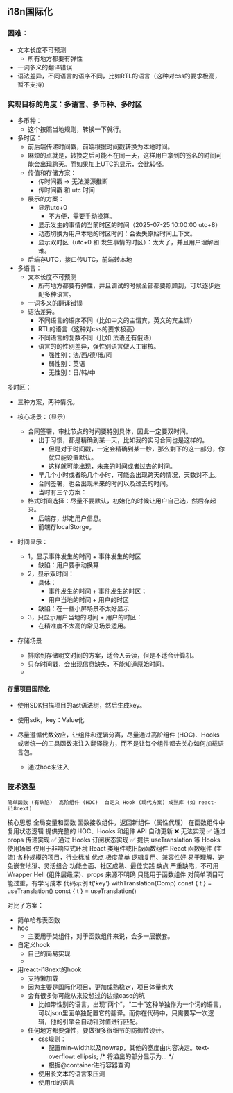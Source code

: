 ## i18n国际化

### 困难：
- 文本长度不可预测
    - 所有地方都要有弹性
- 一词多义的翻译错误
- 语法差异，不同语言的语序不同，比如RTL的语言（这种对css的要求极高，暂不支持）

### 实现目标的角度：多语言、多币种、多时区
- 多币种：
    - 这个按照当地规则，转换一下就行。
- 多时区：
    - 前后端传递时间戳，前端根据时间戳转换为本地时间。
    - 麻烦的点就是，转换之后可能不在同一天，这样用户拿到的签名的时间可能会出现跨天。而如果加上UTC的显示，会比较怪。
    - 传值和存储方案：
        - 传时间戳 -> 无法溯源推断
        - 传时间戳 和 utc 时间
    - 展示的方案：
        - 显示utc+0
            - 不方便，需要手动换算。
        - 显示发生的事情的当前时区的时间（2025-07-25 10:00:00 utc+8）
        - 动态切换为用户本地的时区时间：会丢失原始时间上下文。
        - 显示双时区（utc+0 和 发生事情的时区）：太大了，并且用户理解困难。
    - 后端存UTC，接口传UTC，前端转本地 
- 多语言：
    - 文本长度不可预测
        - 所有地方都要有弹性，并且调试的时候全部都要照顾到，可以逐步适配多种语言。
    - 一词多义的翻译错误
    - 语法差异。
        - 不同语言的语序不同（比如中文的主谓宾，英文的宾主谓）
        - RTL的语言（这种对css的要求极高）
        - 不同语言的复数不同（比如 法语还有俄语）
        - 语言的的性别差异，强性别语言做人工审核。
            - 强性别：法/西/德/俄/阿
            - 弱性别：英语
            - 无性别：日/韩/中


多时区：

- 三种方案，两种情况。
- 核心场景：（显示）
    - 合同签署，审批节点的时间要特别具体，因此一定要双时间。
        - 出于习惯，都是精确到某一天，比如我的实习合同也是这样的。
            - 但是对于时间戳，一定会精确到某一秒，那么剩下的这一部分，你就只能设置默认。
            - 这样就可能出现，未来的时间或者过去的时间。
        - 早几个小时或者晚几个小时，可能会出现跨天的情况，天数对不上。
        - 合同签署，也会出现未来的时间以及过去的时间。
        - 当时有三个方案：
    - 格式时间选择：尽量不要默认，初始化的时候让用户自己选，然后存起来。
        - 后端存，绑定用户信息。
        - 前端存localStorge。
- 时间显示：
    - 1，显示事件发生的时间 + 事件发生的时区
        - 缺陷：用户要手动换算
    - 2，显示双时间：
        - 具体：
            - 事件发生的时间 + 事件发生的时区；
            - 用户当地的时间 + 用户的时区
        - 缺陷：在一些小屏场景不太好显示
    - 3，只显示用户当地的时间 + 用户的时区：
        - 在精准度不太高的常见场景适用。


- 存储场景
    - 排除到存储明文时间的方案，适合人去读，但是不适合计算机。
    - 只存时间戳，会出现信息缺失，不能知道原始时间。
    - 




#### 存量项目国际化

- 使用SDK扫描项目的ast语法树，然后生成key。

- 使用sdk，key：Value化

- 尽量遵循代数效应，让组件和逻辑分离，尽量通过高阶组件 (HOC)、Hooks 或者统一的工具函数来注入翻译能力，而不是让每个组件都去关心如何加载语言包。
    - 通过hoc来注入


### 技术选型

	简单函数 (有缺陷)	高阶组件 (HOC)	自定义 Hook (现代方案)	成熟库 (如 react-i18next)
核心思想	全局变量和函数	函数接收组件，返回新组件（属性代理）	在函数组件中复用状态逻辑	提供完整的 HOC、Hooks 和组件 API
自动更新	❌ 无法实现	✅ 通过 props 传递实现	✅ 通过 Hooks 订阅状态实现	✅ 提供 useTranslation 等 Hooks
使用场景	仅用于非响应式环境	React 类组件或旧版函数组件	React 函数组件 (主流)	各种规模的项目，行业标准
优点	极度简单	逻辑复用、兼容性好	易于理解、避免嵌套地狱、灵活组合	功能全面、社区成熟、最佳实践
缺点	严重缺陷，不可用	Wrapper Hell (组件层级深)、props 来源不明确	只能用于函数组件	对简单项目可能过重，有学习成本
代码示例	t('key')	withTranslation(Comp)	const { t } = useTranslation()	const { t } = useTranslation()


对比了方案：
- 简单哈希表函数
- hoc
    - 主要用于类组件，对于函数组件来说，会多一层嵌套。
- 自定义hook
    - 自己的简易实现
    - 
- 用react-i18next的hook
    - 支持懒加载
    - 因为主要是国际化项目，更加成熟稳定，项目体量也大
    - 会有很多你可能从来没想过的边缘case的坑
        - 比如带性别的语言，出现“两个”，“二十”这种单独作为一个词的语言，可以json里面单独配置它的翻译。而你在代码中，只需要写一次逻辑，他的引擎会自动针对值进行匹配。
    - 任何地方都要弹性，要做很多很细节的防御性设计。
        - css规则：
            - 配置min-width以及nowrap，其他的宽度由内容决定。text-overflow: ellipsis; /* 将溢出的部分显示为... */
            - 根据@container进行容器查询
        - 使用长文本的语言来压测
        - 使用rtl的语言
